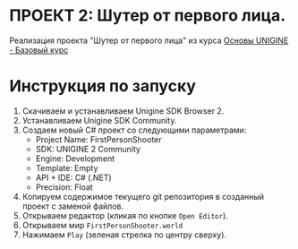 # ПРОЕКТ 2: Шутер от первого лица.
Реализация проекта "Шутер от первого лица" из курса [Основы UNIGINE - Базовый курс](https://learn.unigine.com/course/view.php?id=2)

# Инструкция по запуску
1. Скачиваем и устанавливаем Unigine SDK Browser 2.
2. Устанавливаем Unigine SDK Community.
3. Создаем новый C# проект со следующими параметрами:
    * Project Name: FirstPersonShooter
    * SDK: UNIGINE 2 Community
    * Engine: Development
    * Template: Empty
    * API + IDE: C# (.NET)
    * Precision: Float
4. Копируем содержимое текущего git репозитория в созданный проект с заменой файлов.
5. Открываем редактор (кликая по кнопке `Open Editor`).
6. Открываем мир `FirstPersonShooter.world`
7. Нажимаем `Play` (зеленая стрелка по центру сверху).